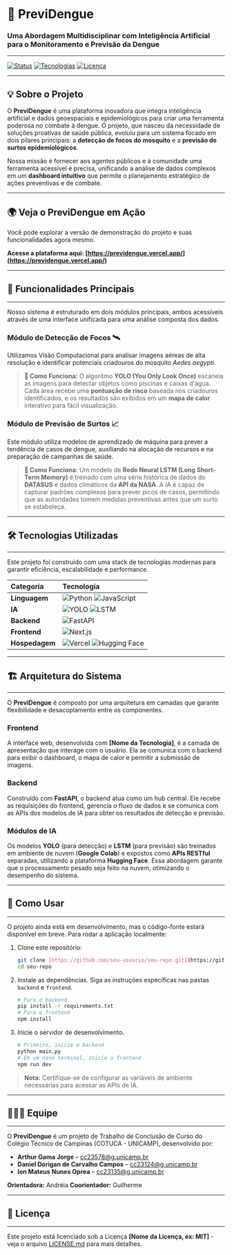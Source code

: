 # 🦟 PreviDengue

### Uma Abordagem Multidisciplinar com Inteligência Artificial para o Monitoramento e Previsão da Dengue

---

[![Status](https://img.shields.io/badge/Status-Em%20Desenvolvimento-yellowgreen)](https://github.com/seu-usuario/seu-repo)
[![Tecnologias](https://img.shields.io/badge/Python-3.x-blue)](https://www.python.org/)
[![Licença](https://img.shields.io/badge/Licen%C3%A7a-MIT-blue)](https://github.com/seu-usuario/seu-repo/blob/main/LICENSE)

---

## 💡 Sobre o Projeto

O **PreviDengue** é uma plataforma inovadora que integra inteligência artificial e dados geoespaciais e epidemiológicos para criar uma ferramenta poderosa no combate à dengue. O projeto, que nasceu da necessidade de soluções proativas de saúde pública, evoluiu para um sistema focado em dois pilares principais: a **detecção de focos do mosquito** e a **previsão de surtos epidemiológicos**.

Nossa missão é fornecer aos agentes públicos e à comunidade uma ferramenta acessível e precisa, unificando a análise de dados complexos em um **dashboard intuitivo** que permite o planejamento estratégico de ações preventivas e de combate.

---

## 🌍 Veja o PreviDengue em Ação

Você pode explorar a versão de demonstração do projeto e suas funcionalidades agora mesmo.

**Acesse a plataforma aqui: [https://previdengue.vercel.app/](https://previdengue.vercel.app/)**

---

## 🚀 Funcionalidades Principais

---

Nosso sistema é estruturado em dois módulos principais, ambos acessíveis através de uma interface unificada para uma análise composta dos dados.

### **Módulo de Detecção de Focos 🛰️**

Utilizamos Visão Computacional para analisar imagens aéreas de alta resolução e identificar potenciais criadouros do mosquito *Aedes aegypti*.

> **🧠 Como Funciona:** O algoritmo **YOLO (You Only Look Once)** escaneia as imagens para detectar objetos como piscinas e caixas d'água. Cada área recebe uma **pontuação de risco** baseada nos criadouros identificados, e os resultados são exibidos em um **mapa de calor** interativo para fácil visualização.

### **Módulo de Previsão de Surtos 📈**

Este módulo utiliza modelos de aprendizado de máquina para prever a tendência de casos de dengue, auxiliando na alocação de recursos e na preparação de campanhas de saúde.

> **🧠 Como Funciona:** Um modelo de **Rede Neural LSTM (Long Short-Term Memory)** é treinado com uma série histórica de dados do **DATASUS** e dados climáticos da **API da NASA**. A IA é capaz de capturar padrões complexos para prever picos de casos, permitindo que as autoridades tomem medidas preventivas antes que um surto se estabeleça.

---

## 🛠️ Tecnologias Utilizadas

---

Este projeto foi construído com uma stack de tecnologias modernas para garantir eficiência, escalabilidade e performance.

| Categoria | Tecnologia |
| :--- | :--- |
| **Linguagem** | ![Python](https://img.shields.io/badge/Python-3.x-blue?style=for-the-badge&logo=python&logoColor=white) ![JavaScript](https://img.shields.io/badge/JavaScript-ES6+-F7DF1E?style=for-the-badge&logo=javascript&logoColor=black) |
| **IA** | ![YOLO](https://img.shields.io/badge/YOLO-Ultralytics-orange?style=for-the-badge&logo=yolo&logoColor=white) ![LSTM](https://img.shields.io/badge/LSTM-Neural%20Network-red?style=for-the-badge&logo=tensorflow&logoColor=white) |
| **Backend** | ![FastAPI](https://img.shields.io/badge/FastAPI-0.111.0-009688?style=for-the-badge&logo=fastapi) |
| **Frontend** | ![Next.js](https://img.shields.io/badge/Next.js-14-black?style=for-the-badge&logo=next.js&logoColor=white) |
| **Hospedagem** | ![Vercel](https://img.shields.io/badge/Vercel-000000?style=for-the-badge&logo=vercel&logoColor=white) ![Hugging Face](https://img.shields.io/badge/Hugging%20Face-FFBE00?style=for-the-badge&logo=hugging-face&logoColor=black) |

---

## 🏗️ Arquitetura do Sistema

---

O **PreviDengue** é composto por uma arquitetura em camadas que garante flexibilidade e desacoplamento entre os componentes.

### **Frontend**
A interface web, desenvolvida com **[Nome da Tecnologia]**, é a camada de apresentação que interage com o usuário. Ela se comunica com o backend para exibir o dashboard, o mapa de calor e permitir a submissão de imagens.

### **Backend**
Construído com **FastAPI**, o backend atua como um hub central. Ele recebe as requisições do frontend, gerencia o fluxo de dados e se comunica com as APIs dos modelos de IA para obter os resultados de detecção e previsão.

### **Módulos de IA**
Os modelos **YOLO** (para detecção) e **LSTM** (para previsão) são treinados em ambiente de nuvem (**Google Colab**) e expostos como **APIs RESTful** separadas, utilizando a plataforma **Hugging Face**. Essa abordagem garante que o processamento pesado seja feito na nuvem, otimizando o desempenho do sistema.

---

## 🧭 Como Usar

---

O projeto ainda está em desenvolvimento, mas o código-fonte estará disponível em breve. Para rodar a aplicação localmente:

1.  Clone este repositório:
    ```bash
    git clone [https://github.com/seu-usuario/seu-repo.git](https://github.com/seu-usuario/seu-repo.git)
    cd seu-repo
    ```
2.  Instale as dependências. Siga as instruções específicas nas pastas `backend` e `frontend`.
    ```bash
    # Para o backend
    pip install -r requirements.txt
    # Para o frontend
    npm install
    ```
3.  Inicie o servidor de desenvolvimento.
    ```bash
    # Primeiro, inicie o backend
    python main.py
    # Em um novo terminal, inicie o frontend
    npm run dev
    ```

> **Nota:** Certifique-se de configurar as variáveis de ambiente necessárias para acessar as APIs de IA.

---

## 🧑‍🤝‍🧑 Equipe

---

O **PreviDengue** é um projeto de Trabalho de Conclusão de Curso do Colégio Técnico de Campinas (COTUCA - UNICAMP), desenvolvido por:

* **Arthur Gama Jorge** – [cc23578@g.unicamp.br](mailto:cc23578@g.unicamp.br)
* **Daniel Dorigan de Carvalho Campos** – [cc23124@g.unicamp.br](mailto:cc23124@g.unicamp.br)
* **Ion Mateus Nunes Oprea** – [cc23135@g.unicamp.br](mailto:cc23135@g.unicamp.br)

**Orientadora:** Andréia
**Coorientador:** Guilherme

---

## 📜 Licença

---

Este projeto está licenciado sob a Licença **[Nome da Licença, ex: MIT]** - veja o arquivo [LICENSE.md](https://github.com/seu-usuario/seu-repo/blob/main/LICENSE) para mais detalhes.
